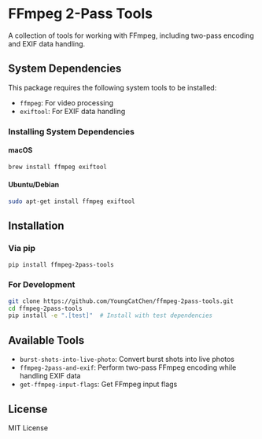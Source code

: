 # FFmpeg 2-Pass Tools

A collection of tools for working with FFmpeg, including two-pass encoding and EXIF data handling.

## System Dependencies

This package requires the following system tools to be installed:

- `ffmpeg`: For video processing
- `exiftool`: For EXIF data handling

### Installing System Dependencies

#### macOS
```bash
brew install ffmpeg exiftool
```

#### Ubuntu/Debian
```bash
sudo apt-get install ffmpeg exiftool
```

## Installation

### Via pip
```bash
pip install ffmpeg-2pass-tools
```

### For Development
```bash
git clone https://github.com/YoungCatChen/ffmpeg-2pass-tools.git
cd ffmpeg-2pass-tools
pip install -e ".[test]"  # Install with test dependencies
```

## Available Tools

- `burst-shots-into-live-photo`: Convert burst shots into live photos
- `ffmpeg-2pass-and-exif`: Perform two-pass FFmpeg encoding while handling EXIF data
- `get-ffmpeg-input-flags`: Get FFmpeg input flags

## License

MIT License
